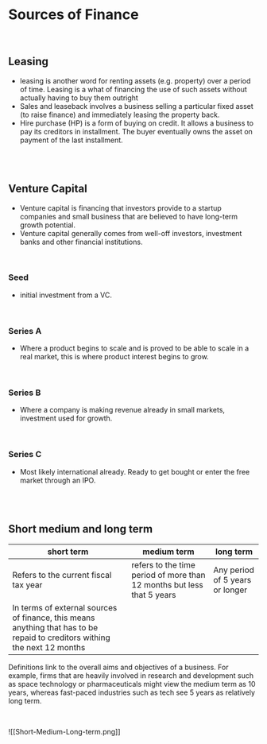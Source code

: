 <script type="text/javascript" async src="https://cdnjs.cloudflare.com/ajax/libs/mathjax/2.7.5/MathJax.js?config=TeX-MML-AM_CHTML"></script>

# Sources of Finance

<br/>


## Leasing
 - leasing is another word for renting assets (e.g. property) over a period of time. Leasing is a what of financing the use of such assets without actually having to buy them outright
 - Sales and leaseback involves a business selling a particular fixed asset (to raise finance) and immediately leasing the property back.
 - Hire purchase (HP) is a form of buying on credit. It allows a business to pay its creditors in installment. The buyer eventually owns the asset on payment of the last installment.

<br/>
<br/>

## Venture Capital
 - Venture capital is financing that investors provide to a startup companies and small business that are believed to have long-term growth potential.
 - Venture capital generally comes from well-off investors, investment banks and other financial institutions. 

<br/>

### Seed 
 - initial investment from a VC.

<br/>

### Series A
 - Where a product begins to scale and is proved to be able to scale in a real market, this is where product interest begins to grow. 

<br/>

### Series B
 - Where a company is making revenue already in small markets, investment used for growth. 

<br/>

### Series C 
 - Most likely international already. Ready to get bought or enter the free market through an IPO.


<br/>
<br/>


## Short medium and long term

| short term                                                                                                                 | medium term                                                            | long term                       |
| -------------------------------------------------------------------------------------------------------------------------- | ---------------------------------------------------------------------- | ------------------------------- |
| Refers to the current fiscal tax year                                                                                      | refers to the time period of more than 12 months but less that 5 years | Any period of 5 years or longer |
| In terms of external sources of finance, this means anything that has to be repaid to creditors withing the next 12 months |                                                                        |                                 |

Definitions link to the overall aims and objectives of a business. For example, firms that are heavily involved in research and development such as space technology or pharmaceuticals might view the medium term as 10 years, whereas fast-paced industries such as tech see 5 years as relatively long term. 


<br/>


![[Short-Medium-Long-term.png]]

<br/>


